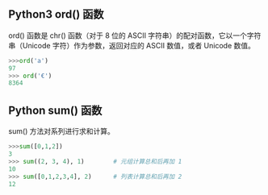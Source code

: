 ## Python3 ord() 函数
ord() 函数是 chr() 函数（对于 8 位的 ASCII 字符串）的配对函数，它以一个字符串（Unicode 字符）作为参数，返回对应的 ASCII 数值，或者 Unicode 数值。
```python
>>>ord('a')
97
>>> ord('€')
8364
```


## Python sum() 函数
sum() 方法对系列进行求和计算。
```python
>>>sum([0,1,2])  
3  
>>> sum((2, 3, 4), 1)        # 元组计算总和后再加 1
10
>>> sum([0,1,2,3,4], 2)      # 列表计算总和后再加 2
12
```
